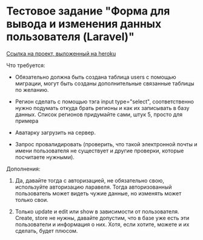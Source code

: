 <h1>Тестовое задание "Форма для вывода и изменения данных пользователя (Laravel)"</h1>

<a href="https://laravel-test-task-form.herokuapp.com/">Ссылка на проект, выложенный на heroku</a>

Что требуется: 

- Обязательно должна быть создана таблица users с помощью миграции, могут быть созданы дополнительные связанные таблицы по желанию.

- Регион сделать с помощью тэга input type="select", соответственно нужно подумать откуда брать регионы и как их записывать в базу данных. Список регионов придумайте сами, штук 5, просто для примера

- Аватарку загрузить на сервер.

- Запрос провалидировать (проверить, что такой электронной почты и имени пользователя не существует и другие проверки, которые посчитаете нужными). 

Дополнения:

1. Да, давайте тогда с авторизацией, не обязательно свою, используйте авторизацию ларавеля. Тогда авторизованный пользователь может видеть чужие данные, но изменять может только свои.

2.  Только update и edit или show в зависимости от пользователя.  Create, store не нужны, давайте допустим, что в базе уже есть эти пользователи и информация о них. Хотя, если хотите, можете и их сделать, будет плюсом.
